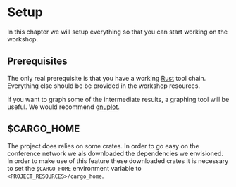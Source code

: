 # Setup
In this chapter we will setup everything so that you can start working on the
workshop.

## Prerequisites 
The only real prerequisite is that you have a working
[Rust](https://www.rust-lang.org) tool chain. Everything else should be be
provided in the workshop resources. 

If you want to graph some of the intermediate results, a graphing tool will be
useful. We would recommend [gnuplot](http://www.gnuplot.info/).

## $CARGO_HOME
The project does relies on some crates. In order to go easy on the conference
network we als downloaded the dependencies we envisioned. In order to make use
of this feature these downloaded crates it is necessary to set the `$CARGO_HOME`
environment variable to `<PROJECT_RESOURCES>/cargo_home`.

